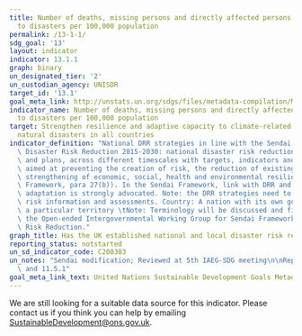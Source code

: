 ```yaml
---
title: Number of deaths, missing persons and directly affected persons attributed
  to disasters per 100,000 population
permalink: /13-1-1/
sdg_goal: '13'
layout: indicator
indicator: 13.1.1
graph: binary
un_designated_tier: '2'
un_custodian_agency: UNISDR
target_id: '13.1'
goal_meta_link: http://unstats.un.org/sdgs/files/metadata-compilation/Metadata-Goal-13.pdf
indicator_name: Number of deaths, missing persons and directly affected persons attributed
  to disasters per 100,000 population
target: Strengthen resilience and adaptive capacity to climate-related hazards and
  natural disasters in all countries
indicator_definition: "National DRR strategies in line with the Sendai Framework for\
  \ Disaster Risk Reduction 2015-2030: national disaster risk reduction strategies\
  \ and plans, across different timescales with targets, indicators and time frames,\
  \ aimed at preventing the creation of risk, the reduction of existing risk and the\
  \ strengthening of economic, social, health and environmental resilience (Sendai\
  \ Framework, para 27(b)). In the Sendai Framework, link with DRR and climate change\
  \ adaptation is strongly advocated. Note: the DRR strategies need to be based on\
  \ risk information and assessments. Country: A nation with its own government, occupying\
  \ a particular territory \tNote: Terminology will be discussed and finalized in\
  \ the Open-ended Intergovernmental Working Group for Sendai Framework for Disaster\
  \ Risk Reduction."
graph_title: Has the UK established national and local disaster risk reduction strategies?
reporting_status: notstarted
un_sd_indicator_code: C200303
un_notes: "Sendai modification; Reviewed at 5th IAEG-SDG meeting\n\nRepeat of 1.5.1\
  \ and 11.5.1"
goal_meta_link_text: United Nations Sustainable Development Goals Metadata (pdf 759kB)
---
```


We are still looking for a suitable data source for this indicator. Please contact us if you think you can help by emailing <a href="mailto:SustainableDevelopment@ons.gov.uk">SustainableDevelopment@ons.gov.uk</a>.


